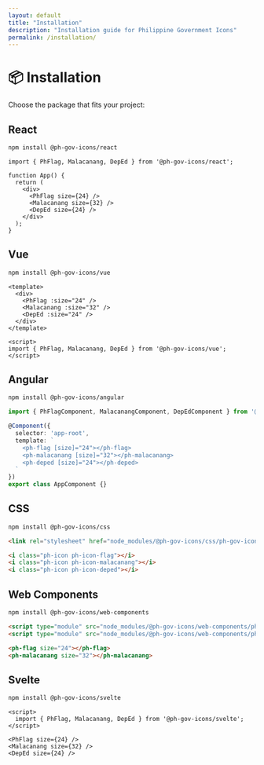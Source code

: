 ```yaml
---
layout: default
title: "Installation"
description: "Installation guide for Philippine Government Icons"
permalink: /installation/
---
```


# 📦 Installation

Choose the package that fits your project:

## React

```bash
npm install @ph-gov-icons/react
```

```tsx
import { PhFlag, Malacanang, DepEd } from '@ph-gov-icons/react';

function App() {
  return (
    <div>
      <PhFlag size={24} />
      <Malacanang size={32} />
      <DepEd size={24} />
    </div>
  );
}
```

## Vue

```bash
npm install @ph-gov-icons/vue
```

```vue
<template>
  <div>
    <PhFlag :size="24" />
    <Malacanang :size="32" />
    <DepEd :size="24" />
  </div>
</template>

<script>
import { PhFlag, Malacanang, DepEd } from '@ph-gov-icons/vue';
</script>
```

## Angular

```bash
npm install @ph-gov-icons/angular
```

```typescript
import { PhFlagComponent, MalacanangComponent, DepEdComponent } from '@ph-gov-icons/angular';

@Component({
  selector: 'app-root',
  template: `
    <ph-flag [size]="24"></ph-flag>
    <ph-malacanang [size]="32"></ph-malacanang>
    <ph-deped [size]="24"></ph-deped>
  `
})
export class AppComponent {}
```

## CSS

```bash
npm install @ph-gov-icons/css
```

```html
<link rel="stylesheet" href="node_modules/@ph-gov-icons/css/ph-gov-icons.css">

<i class="ph-icon ph-icon-flag"></i>
<i class="ph-icon ph-icon-malacanang"></i>
<i class="ph-icon ph-icon-deped"></i>
```

## Web Components

```bash
npm install @ph-gov-icons/web-components
```

```html
<script type="module" src="node_modules/@ph-gov-icons/web-components/ph-flag.js"></script>
<script type="module" src="node_modules/@ph-gov-icons/web-components/ph-malacanang.js"></script>

<ph-flag size="24"></ph-flag>
<ph-malacanang size="32"></ph-malacanang>
```

## Svelte

```bash
npm install @ph-gov-icons/svelte
```

```svelte
<script>
  import { PhFlag, Malacanang, DepEd } from '@ph-gov-icons/svelte';
</script>

<PhFlag size={24} />
<Malacanang size={32} />
<DepEd size={24} />
```
